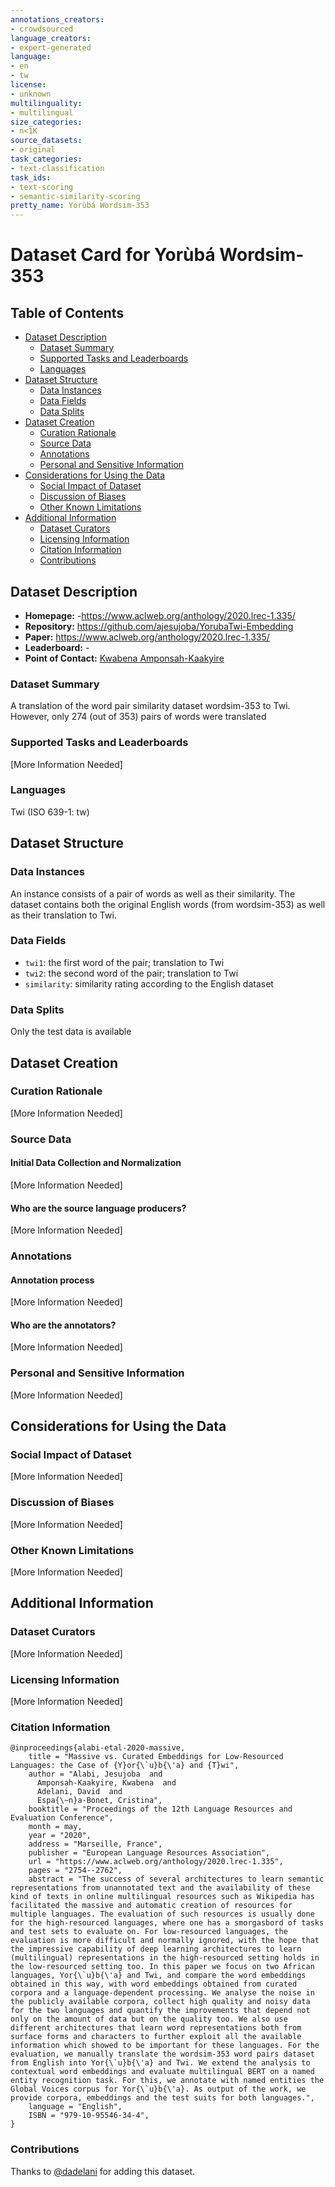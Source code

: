 ```yaml
---
annotations_creators:
- crowdsourced
language_creators:
- expert-generated
language:
- en
- tw
license:
- unknown
multilinguality:
- multilingual
size_categories:
- n<1K
source_datasets:
- original
task_categories:
- text-classification
task_ids:
- text-scoring
- semantic-similarity-scoring
pretty_name: Yorùbá Wordsim-353
---
```


# Dataset Card for Yorùbá Wordsim-353

## Table of Contents
- [Dataset Description](#dataset-description)
  - [Dataset Summary](#dataset-summary)
  - [Supported Tasks and Leaderboards](#supported-tasks-and-leaderboards)
  - [Languages](#languages)
- [Dataset Structure](#dataset-structure)
  - [Data Instances](#data-instances)
  - [Data Fields](#data-fields)
  - [Data Splits](#data-splits)
- [Dataset Creation](#dataset-creation)
  - [Curation Rationale](#curation-rationale)
  - [Source Data](#source-data)
  - [Annotations](#annotations)
  - [Personal and Sensitive Information](#personal-and-sensitive-information)
- [Considerations for Using the Data](#considerations-for-using-the-data)
  - [Social Impact of Dataset](#social-impact-of-dataset)
  - [Discussion of Biases](#discussion-of-biases)
  - [Other Known Limitations](#other-known-limitations)
- [Additional Information](#additional-information)
  - [Dataset Curators](#dataset-curators)
  - [Licensing Information](#licensing-information)
  - [Citation Information](#citation-information)
  - [Contributions](#contributions)

## Dataset Description

- **Homepage:** -https://www.aclweb.org/anthology/2020.lrec-1.335/
- **Repository:** https://github.com/ajesujoba/YorubaTwi-Embedding
- **Paper:** https://www.aclweb.org/anthology/2020.lrec-1.335/
- **Leaderboard:** -
- **Point of Contact:** [Kwabena Amponsah-Kaakyire](mailto:s8kwampo@stud.uni-saarland.de)

### Dataset Summary

A translation of the word pair similarity dataset wordsim-353 to Twi. However, only 274 (out of 353) pairs of words were translated

### Supported Tasks and Leaderboards

[More Information Needed]

### Languages

Twi (ISO 639-1: tw)

## Dataset Structure

### Data Instances

An instance consists of a pair of words as well as their similarity. The dataset contains both the original English words (from wordsim-353) as well as their translation to Twi.

### Data Fields

- `twi1`: the first word of the pair; translation to Twi
- `twi2`: the second word of the pair; translation to Twi
- `similarity`: similarity rating according to the English dataset

### Data Splits

Only the test data is available

## Dataset Creation

### Curation Rationale

[More Information Needed]

### Source Data

#### Initial Data Collection and Normalization

[More Information Needed]

#### Who are the source language producers?

[More Information Needed]

### Annotations

#### Annotation process

[More Information Needed]

#### Who are the annotators?

[More Information Needed]

### Personal and Sensitive Information

[More Information Needed]

## Considerations for Using the Data

### Social Impact of Dataset

[More Information Needed]

### Discussion of Biases

[More Information Needed]

### Other Known Limitations

[More Information Needed]

## Additional Information

### Dataset Curators

[More Information Needed]

### Licensing Information

[More Information Needed]

### Citation Information

```
@inproceedings{alabi-etal-2020-massive,
    title = "Massive vs. Curated Embeddings for Low-Resourced Languages: the Case of {Y}or{\`u}b{\'a} and {T}wi",
    author = "Alabi, Jesujoba  and
      Amponsah-Kaakyire, Kwabena  and
      Adelani, David  and
      Espa{\~n}a-Bonet, Cristina",
    booktitle = "Proceedings of the 12th Language Resources and Evaluation Conference",
    month = may,
    year = "2020",
    address = "Marseille, France",
    publisher = "European Language Resources Association",
    url = "https://www.aclweb.org/anthology/2020.lrec-1.335",
    pages = "2754--2762",
    abstract = "The success of several architectures to learn semantic representations from unannotated text and the availability of these kind of texts in online multilingual resources such as Wikipedia has facilitated the massive and automatic creation of resources for multiple languages. The evaluation of such resources is usually done for the high-resourced languages, where one has a smorgasbord of tasks and test sets to evaluate on. For low-resourced languages, the evaluation is more difficult and normally ignored, with the hope that the impressive capability of deep learning architectures to learn (multilingual) representations in the high-resourced setting holds in the low-resourced setting too. In this paper we focus on two African languages, Yor{\`u}b{\'a} and Twi, and compare the word embeddings obtained in this way, with word embeddings obtained from curated corpora and a language-dependent processing. We analyse the noise in the publicly available corpora, collect high quality and noisy data for the two languages and quantify the improvements that depend not only on the amount of data but on the quality too. We also use different architectures that learn word representations both from surface forms and characters to further exploit all the available information which showed to be important for these languages. For the evaluation, we manually translate the wordsim-353 word pairs dataset from English into Yor{\`u}b{\'a} and Twi. We extend the analysis to contextual word embeddings and evaluate multilingual BERT on a named entity recognition task. For this, we annotate with named entities the Global Voices corpus for Yor{\`u}b{\'a}. As output of the work, we provide corpora, embeddings and the test suits for both languages.",
    language = "English",
    ISBN = "979-10-95546-34-4",
}
```

### Contributions

Thanks to [@dadelani](https://github.com/dadelani) for adding this dataset.

